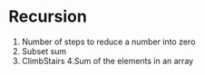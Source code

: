 # Recursion
1. Number of steps to reduce a number into zero 
2. Subset sum
3. ClimbStairs
4.Sum of the elements in an array
